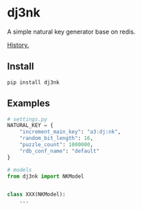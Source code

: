 # dj3nk

A simple natural key generator base on redis.

[History.](HISTORY.md)

## Install

```shell script
pip install dj3nk

```

## Examples

```python
# settings.py
NATURAL_KEY = {
    "increment_main_key": "a3:dj:nk",
    "random_bit_length": 16,
    "puzzle_count": 1000000,
    "rdb_conf_name": "default"
}

# models
from dj3nk import NKModel


class XXX(NKModel):
    ...

```
